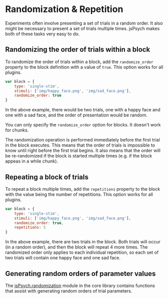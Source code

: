 # Randomization & Repetition

Experiments often involve presenting a set of trials in a random order. It also might be necessary to present a set of trials multiple times. jsPsych makes both of these tasks very easy to do.

## Randomizing the order of trials within a block

To randomize the order of trials within a block, add the `randomize_order` property to the block definition with a value of `true`. This option works for all plugins.

```javascript
var block = {
	type: 'single-stim',
	stimuli: ['img/happy_face.png', 'img/sad_face.png'],
	randomize_order: true
}
```
In the above example, there would be two trials, one with a happy face and one with a sad face, and the order of presentation would be random.

You can only specify the `randomize_order` option for blocks. It doesn't work for chunks.

The randomization operation is performed immediately before the first trial in the block executes. This means that the order of trials is impossible to know until right before the first trial begins. It also means that the order will be re-randomized if the block is started multiple times (e.g. if the block appeas in a while chunk).

## Repeating a block of trials

To repeat a block multiple times, add the `repetitions` property to the block with the value being the number of repetitions. This option works for all plugins.

```javascript
var block = {
	type: 'single-stim',
	stimuli: ['img/happy_face.png', 'img/sad_face.png'],
	randomize_order: true,
	repetitions: 5
}
```

In the above example, there are two trials in the block. Both trials will occur (in a random order), and then the block will repeat 4 more times. The randomized order only applies to each individual repetition, so each set of two trials will contain one happy face and one sad face.

## Generating random orders of parameter values

The [jsPsych.randomization](../core_library/jspsych-randomization.md) module in the core library contains functions that assist with generating random orders of trial parameters.


